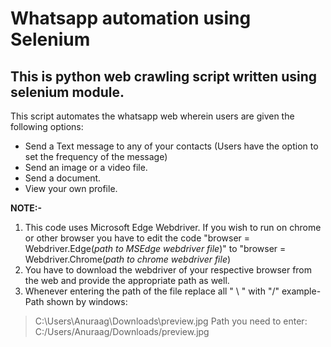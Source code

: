 # Whatsapp automation using Selenium



 

## This is python web crawling script written using selenium module.

This script automates the whatsapp web wherein users are given the following options:

- Send a Text message to any of your contacts (Users have the option to set the frequency of the message)
- Send an image or a video file.
- Send a document.
- View your own profile.

**NOTE:-**
1. This code uses Microsoft Edge Webdriver. If you wish to run on chrome or other browser you have to edit the code 
         "browser = Webdriver.Edge(*path to MSEdge webdriver file*)" to "browser = Webdriver.Chrome(*path to chrome webdriver file*)  
2. You have to download the webdriver of your respective browser from the web and provide the appropriate path as well.
3. Whenever entering the path of the file replace all " \ " with "/" 
example-
Path shown by windows:
> C:\Users\Anuraag\Downloads\preview.jpg
Path you need to enter:
> C:/Users/Anuraag/Downloads/preview.jpg
